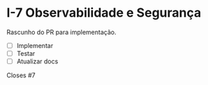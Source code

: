 # I-7 Observabilidade e Segurança

Rascunho do PR para implementação.

- [ ] Implementar
- [ ] Testar
- [ ] Atualizar docs

Closes #7